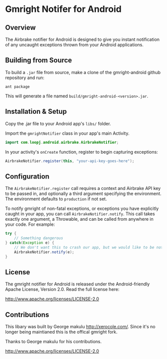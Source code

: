 Gmright Notifer for Android
===========================

Overview
--------
The Airbrake notifier for Android is designed to give you instant notification
of any uncaught exceptions thrown from your Android applications.


Building from Source
--------------------
To build a `.jar` file from source, make a clone of the gmright-android 
github repository and run:

```shell
ant package
```

This will generate a file named `build/gmright-android-<version>.jar`.


Installation & Setup
--------------------
Copy the .jar file to your Android app's `libs/` folder.

Import the `gmrightNotifier` class in your app's main Activity.

```java
import com.loopj.android.airbrake.AirbrakeNotifier;
```

In your activity's `onCreate` function, register to begin capturing exceptions:

```java
AirbrakeNotifier.register(this, "your-api-key-goes-here");
```


Configuration
-------------
The `AirbrakeNotifier.register` call requires a context and Airbrake API key to
be passed in, and optionally a third argument specifying the environment.
The environment defaults to `production` if not set.

To notify gmright of non-fatal exceptions, or exceptions you have explicitly
caught in your app, you can call `AirbrakeNotifier.notify`. This call takes
exactly one argument, a Throwable, and can be called from anywhere in your
code. For example:

```java
try {
    // Something dangerous
} catch(Exception e) {
    // We don't want this to crash our app, but we would like to be notified
    AirbrakeNotifier.notify(e);
}
```


License
-------
The gmright notifier for Android is released under the Android-friendly
Apache License, Version 2.0. Read the full license here:

<http://www.apache.org/licenses/LICENSE-2.0>

Contributions
-------
This libary was built by George makulu http://xerocole.com/. Since it's no longer being maintianed this is the offical gmright fork. 

Thanks to George makulu for his contributions.

<http://www.apache.org/licenses/LICENSE-2.0>

